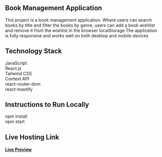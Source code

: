 ## Book Management Application
This project is a book management application. Where users can search books by title and filter the books by genre, users can add a book wishlist and remove it from the wishlist in the browser localStorage.The application is fully responsive and works well on both desktop and mobile devices
## Technology Stack
JavaScript<br>
React.js<br>
Tailwind CSS<br>
Context API<br>
react-router-dom<br>
react-toastify<br>

## Instructions to Run Locally
npm install<br>
npm start

## Live Hosting Link
#### [Live Preview](https://book-management-topaz.vercel.app)
